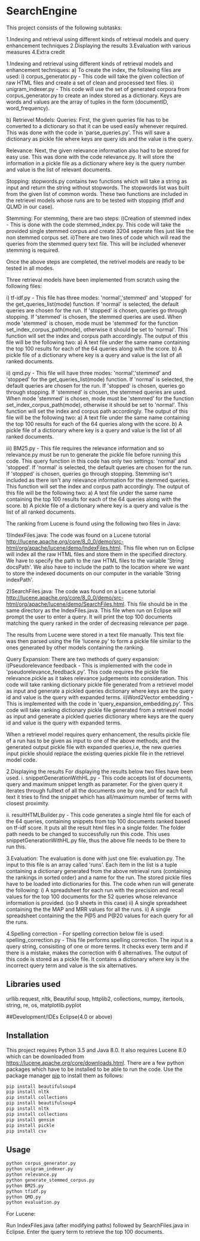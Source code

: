 # SearchEngine
This project consists of the following subtasks:

   1.Indexing and retrieval using different kinds of retrieval models and query enhancement techniques
   2.Displaying the results
   3.Evaluation with various measures
   4.Extra credit

1.Indexing and retrieval using different kinds of retrieval models and enhancement techniques:
   a) To create the index, the following files are used:
        i) corpus_generator.py - This code will take the given collection of raw HTML files and create a set of clean and processed text files.
        ii) unigram_indexer.py - This code will use the set of generated corpora from corpus_generator.py to create an index stored as a dictionary. Keys are words and values are the array of tuples in the form (documentID, word_frequency).
        
   b) Retrievel Models:
    Queries:
        First, the given queries file has to be converted to a dictionary so that it can be used easily whenever required. This was done with the code in 'parse_queries.py'. This will save a dictionary as pickle file where keys are query ids and the value is the query.

   Relevance:
        Next, the given relevance information also had to be stored for easy use. This was done with the code relevance.py. It will store the information in a pickle file as a dictionary where key is the query number and value is the list of relevant documents.
    
   Stopping:
        stopwords.py contains two functions which will take a string as input and return the string without stopwords. The stopwords list was built from the given list of common words. These two functions are included in the retrievel models whose runs are to be tested with stopping (tfidf and QLMD in our case).
        
   Stemming:
        For stemming, there are two steps: 
            i)Creation of stemmed index - This is done with the code stemmed_index.py. This code will take the provided single stemmed corpus and create 3204 seperate files just like the non stemmed corpus set. 
            ii)There are two lines of code which will read the queries from the stemmed query text file. This will be included whenever stemming is required. 

 Once the above steps are completed, the retrivel models are ready to be tested in all modes. 

 Three retrieval models have been implemented from scratch using the following files:

i) tf-idf.py - This file has three modes: 'normal','stemmed' and 'stopped' for the get_queries_list(mode) function. If 'normal' is selected, the default queries are chosen for the run. If 'stopped' is chosen, queries go through stopping. If 'stemmed' is chosen, the stemmed queries are used. When mode 'stemmed' is chosen, mode must be 'stemmed' for the function set_index_corpus_path(mode), otherwise it should be set to 'normal'. This function will set the index and corpus path accordingly. The output of this file will be the following two:
                a) A text file under the same name containing the top 100 results for each of the 64 queries along with the score.
                b) A pickle file of a dictionary where key is a query and value is the list of all ranked documents.
        
ii) qmd.py - This file will have three modes: 'normal','stemmed' and 'stopped' for the get_queries_list(mode) function. If 'normal' is selected, the default queries are chosen for the run. If 'stopped' is chosen, queries go through stopping. If 'stemmed' is chosen, the stemmed queries are used. When mode 'stemmed' is chosen, mode must be 'stemmed' for the function set_index_corpus_path(mode), otherwise it should be set to 'normal'. This function will set the index and corpus path accordingly. The output of this file will be the following two:
                a) A text file under the same name containing the top 100 results for each of the 64 queries along with the score.
                b) A pickle file of a dictionary where key is a query and value is the list of all ranked documents.
        
iii) BM25.py - This file requires the relevance information and so relevance.py must be run to generate the pickle file before running this code. This query function in this code has only two settings: 'normal' and 'stopped'. If 'normal' is selected, the default queries are chosen for the run. If 'stopped' is chosen, queries go through stopping. Stemming isn't included as there isn't any relevance information for the stemmed queries. This function will set the index and corpus path accordingly. The output of this file will be the following two:
                a) A text file under the same name containing the top 100 results for each of the 64 queries along with the score.
                b) A pickle file of a dictionary where key is a query and value is the list of all ranked documents.

The ranking from Lucene is found using the following two files in Java:

1)IndexFiles.java: The code was found on a Lucene tutorial <http://lucene.apache.org/core/8_0_0/demo/src-html/org/apache/lucene/demo/IndexFiles.html>. This file when run on Eclipse will index all the raw HTML files and store them in the specified directory. We have to specify the path to the raw HTML files to the variable  'String docsPath'. We also have to include the path to the location where we want to store the indexed documents on our computer in the variable 'String indexPath'.

2)SearchFiles.java: The code was found on a Lucene tutorial <http://lucene.apache.org/core/8_0_0/demo/src-html/org/apache/lucene/demo/SearchFiles.html>. This file should be in the same directory as the IndexFiles.java. This file when run on Eclipse will prompt the user to enter a query. It will print the top 100 documents matching the query ranked in the order of decreasing relevance per page.

The results from Lucene were stored in a text file manually. This text file was then parsed using the file 'lucene.py' to form a pickle file similar to the ones generated by other models containing the ranking.
 
 Query Expansion:
    There are two methods of query expansion:
        i)Pseudorelevance feedback - This is implemented with the code in 'pseudorelevance_feedback.py'. This code requires the pickle file relevance.pickle as it takes relevance judgements into consideration. This code will take ranking dictionary pickle file generated from a retrievel model as input and generate a pickled queries dictionary where keys are the query id and value is the query with expanded terms.
        ii)Word2Vector embedding - This is implemented with the code in 'query_expansion_embedding.py'. This code will take ranking dictionary pickle file generated from a retrievel model as input and generate a pickled queries dictionary where keys are the query id and value is the query with expanded terms.
        
When a retrievel model requires query enhancement, the results pickle file of a run has to be given as input to one of the above methods, and the generated output pickle file with expanded queries,i.e, the new queries input pickle should replace the existing queries pickle file in the retrievel model code.

2.Displaying the results
For displaying the results below two files have been used.
    i. snippetGenerationWithHL.py - This code accepts list of documents, query and maximum snippet length as parameter. For the given query it iterates through fulltext of all the documents one by one, and for each full text it tries to find the snippet which has all/maximum number of terms with closest proximity.
    
   ii. resultHTMLBuilder.py - This code generates a single html file for each of the 64 queries, containing snippets from top 100 documents ranked based on tf-idf score. It puts all the result html files in a single folder. The folder path needs to be changed to successfully run this code. This uses snippetGenerationWithHL.py file, thus the above file needs to be there to run this.
  
3.Evaluation:
    The evaluation is done with just one file: evaluation.py. The input to this file is an array called 'runs'. Each item in the list is a tuple containing a dictionary generated from the above retrieval runs (containing the rankings in sorted order) and a name for the run. The stored pickle files have to be loaded into dictionaries for this. The code when run will generate the following:
           i) A spreadsheet for each run with the precision and recall values for the top 100 documents for   the 52 queries whose relevance information is provided. (so 9 sheets in this case)
           ii) A single spreadsheet containing the the MAP and MRR values for all the runs.
           ii) A single spreadsheet containing the the P@5 and P@20 values for each query for all the runs.
           
4.Spelling correction - 
    For spelling correction below file is used:
    spelling_correction.py - This file performs spelling correction. The input is a query string, consisiting of one or more terms. It checks every term and if there is a mistake, makes the correction with 6 alternatives. The output of this code is stored as a pickle file. It contains a dictionary where key is the incorrect query term and value is the six alternatives.


## Libraries used
urllib.request, nltk, Beautiful soup, httplib2, collections, numpy, itertools, string, re, os, matplotlib.pyplot

##Development/IDEs
Eclipse(4.0 or above)

## Installation
 
This project requires Python 3.5 and Java 8.0. It also requires Lucene 8.0 which can be downloaded from <https://lucene.apache.org/core/downloads.html>.
There are a few python packages which have to be installed to be able to run the code. Use the package manager [pip](https://pip.pypa.io/en/stable/) to install them as follows:

```bash
pip install beautifulsoup4
pip install nltk
pip install collections
pip install beautifulsoup4
pip install nltk
pip install collections
pip install gensim
pip install pickle
pip install csv

```
## Usage

```bash
python corpus_generator.py 
python unigram_indexer.py
python relevance.py 
python generate_stemmed_corpus.py
python BM25.py
python tfidf.py
python QMD.py
python evaluation.py
```
For Lucene:

Run IndexFiles.java (after modifying paths) followed by SearchFiles.java in Eclipse. Enter the query term to retrieve the top 100 documents.

